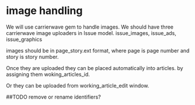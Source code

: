 # image handling

We will use carrierwave gem to handle images.
We should have three carrierwave image uploaders in Issue model.
issue_images, issue_ads, issue_graphics

images should be in  page_story.ext format, where page is page number and story is story number.

Once they are uploaded they can be placed automatically into articles.
by assigning them woking_articles_id.

Or they can be uploaded from working_article_edit window.

##TODO remove or rename identifiers? 
